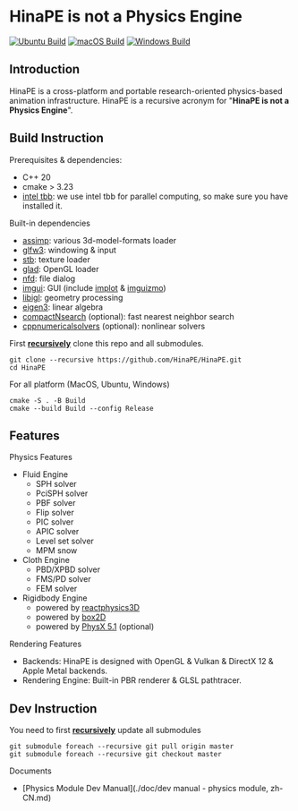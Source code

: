 # HinaPE is not a Physics Engine

[![Ubuntu Build](https://github.com/HinaPE/HinaPE/actions/workflows/ubuntu.yml/badge.svg)](https://github.com/HinaPE/HinaPE/actions/workflows/ubuntu.yml)
[![macOS Build](https://github.com/HinaPE/HinaPE/actions/workflows/macos.yml/badge.svg)](https://github.com/HinaPE/HinaPE/actions/workflows/macos.yml)
[![Windows Build](https://github.com/HinaPE/HinaPE/actions/workflows/windows.yml/badge.svg)](https://github.com/HinaPE/HinaPE/actions/workflows/windows.yml)

## Introduction
HinaPE is a cross-platform and portable research-oriented physics-based animation infrastructure. HinaPE is a recursive acronym for "**HinaPE is not a Physics Engine**".

## Build Instruction

Prerequisites & dependencies:

- C++ 20
- cmake > 3.23
- [intel tbb](https://github.com/oneapi-src/oneTBB.git): we use intel tbb for parallel computing, so make sure you have installed it.

Built-in dependencies

- [assimp](https://github.com/assimp/assimp.git): various 3d-model-formats loader
- [glfw3](https://github.com/glfw/glfw.git): windowing & input
- [stb](https://github.com/nothings/stb.git): texture loader
- [glad](https://github.com/Dav1dde/glad.git): OpenGL loader
- [nfd](https://github.com/EmbarkStudios/nfd2.git): file dialog
- [imgui](https://github.com/ocornut/imgui.git): GUI (include [implot](https://github.com/epezent/implot.git) & [imguizmo](https://github.com/CedricGuillemet/ImGuizmo.git))
- [libigl](https://github.com/libigl/libigl.git): geometry processing
- [eigen3](https://gitlab.com/libeigen/eigen.git): linear algebra
- [compactNsearch](https://github.com/InteractiveComputerGraphics/CompactNSearch.git) (optional): fast nearest neighbor search
- [cppnumericalsolvers](https://github.com/PatWie/CppNumericalSolvers.git) (optional): nonlinear solvers

First **<u>recursively</u>** clone this repo and all submodules.

```shell
git clone --recursive https://github.com/HinaPE/HinaPE.git
cd HinaPE
```

For all platform (MacOS, Ubuntu, Windows)

```shell
cmake -S . -B Build
cmake --build Build --config Release
```

## Features

Physics Features
- Fluid Engine
  - SPH solver
  - PciSPH solver
  - PBF solver
  - Flip solver
  - PIC solver
  - APIC solver
  - Level set solver
  - MPM snow
- Cloth Engine
  - PBD/XPBD solver
  - FMS/PD solver
  - FEM solver
- Rigidbody Engine
  - powered by [reactphysics3D](https://github.com/DanielChappuis/reactphysics3d.git)
  - powered by [box2D](https://github.com/erincatto/box2d.git)
  - powered by [PhysX 5.1](https://github.com/NVIDIA-Omniverse/PhysX.git) (optional)

Rendering Features
- Backends: HinaPE is designed with OpenGL & Vulkan & DirectX 12 & Apple Metal backends.
- Rendering Engine: Built-in PBR renderer & GLSL pathtracer.

## Dev Instruction

You need to first **<u>recursively</u>** update all submodules
```git
git submodule foreach --recursive git pull origin master
git submodule foreach --recursive git checkout master
```

Documents

- [Physics Module Dev Manual](./doc/dev manual - physics module, zh-CN.md)